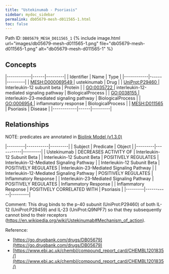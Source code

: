 ```yaml
---
title: "Ustekinumab - Psoriasis"
sidebar: mydoc_sidebar
permalink: db05679-mesh-d011565-1.html
toc: false 
---
```



Path ID: `DB05679_MESH_D011565_1`
{% include image.html url="images/db05679-mesh-d011565-1.png" file="db05679-mesh-d011565-1.png" alt="db05679-mesh-d011565-1" %}

## Concepts

|------------|------|---------|
| Identifier | Name | Type    |
|------------|------|---------|
| <a href="https://identifiers.org/MESH:D000069549">MESH:D000069549 </a> | ustekinumab | Drug |
| <a href="https://identifiers.org/UniProt:P29460">UniProt:P29460 </a> | Interleukin-12 subunit beta | Protein |
| <a href="https://identifiers.org/GO:0035722">GO:0035722 </a> | interleukin-12-mediated signaling pathway | BiologicalProcess |
| <a href="https://identifiers.org/GO:0038155">GO:0038155 </a> | interleukin-23-mediated signaling pathway | BiologicalProcess |
| <a href="https://identifiers.org/GO:0006954">GO:0006954 </a> | inflammatory response | BiologicalProcess |
| <a href="https://identifiers.org/MESH:D011565">MESH:D011565 </a> | Psoriasis | Disease |
|------------|------|---------|

## Relationships


NOTE: predicates are annotated in <a href="https://github.com/biolink/biolink-model/releases/tag/v1.3.0">Biolink Model (v1.3.0)</a>

|---------|-----------|---------|
| Subject | Predicate | Object  |
|---------|-----------|---------|
| Ustekinumab | DECREASES ACTIVITY OF | Interleukin-12 Subunit Beta |
| Interleukin-12 Subunit Beta | POSITIVELY REGULATES | Interleukin-12-Mediated Signaling Pathway |
| Interleukin-12 Subunit Beta | POSITIVELY REGULATES | Interleukin-23-Mediated Signaling Pathway |
| Interleukin-12-Mediated Signaling Pathway | POSITIVELY REGULATES | Inflammatory Response |
| Interleukin-23-Mediated Signaling Pathway | POSITIVELY REGULATES | Inflammatory Response |
| Inflammatory Response | POSITIVELY CORRELATED WITH | Psoriasis |
|---------|-----------|---------|

Comment: This drug binds to the p-40 subunit (UniProt:P29460) of both IL-12 (UniProt:P29459) and IL-23 (UniProt:Q9NPF7) so that they subsequently cannot bind to their receptors (https://en.wikipedia.org/wiki/Ustekinumab#Mechanism_of_action).

Reference: 
  - [https://go.drugbank.com/drugs/DB05679](https://go.drugbank.com/drugs/DB05679)
  - [https://www.ebi.ac.uk/chembl/compound_report_card/CHEMBL1201835/](https://www.ebi.ac.uk/chembl/compound_report_card/CHEMBL1201835/)
